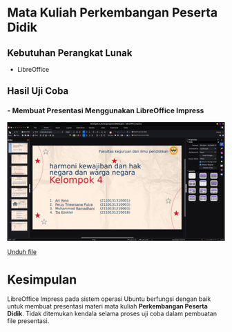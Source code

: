 # Mata Kuliah Perkembangan Peserta Didik
## Kebutuhan Perangkat Lunak
- LibreOffice

## Hasil Uji Coba
### - Membuat Presentasi Menggunakan LibreOffice Impress

![ppt](../matkul/img/Kewarganegaraan/ppt.png)

[Unduh file](../matkul/img/Kewarganegaraan/Kelompok_4_Kewarganegaraan(NEW).pptx)

# Kesimpulan
LibreOffice Impress pada sistem operasi Ubuntu berfungsi dengan baik untuk membuat presentasi materi mata kuliah **Perkembangan Peserta Didik**. Tidak ditemukan kendala selama proses uji coba dalam pembuatan file presentasi.